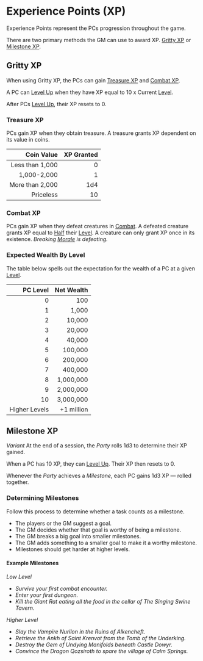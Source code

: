 # Experience Points (XP)

Experience Points represent the PCs progression throughout the game.

There are two primary methods the GM can use to award XP. [Gritty XP](Experience%20Points.md#Gritty%20XP) or [Milestone XP](Experience%20Points.md#Milestone%20XP).

## Gritty XP

When using Gritty XP, the PCs can gain [Treasure XP](Experience%20Points.md#Treasure%20XP) and [Combat XP](Experience%20Points.md#Combat%20XP).

A PC can [Level Up](Level.md#Level%20Up) when they have XP equal to 10 x Current [Level](Level.md).

After PCs [Level Up](Level.md#Level%20Up), their XP resets to 0.

### Treasure XP

PCs gain XP when they obtain treasure. A treasure grants XP dependent on its value in coins.

|      Coin Value | XP Granted |
| --------------: | ---------: |
| Less than 1,000 |          0 |
|     1,000-2,000 |          1 |
| More than 2,000 |        1d4 |
|       Priceless |         10 |

### Combat XP

PCs gain XP when they defeat creatures in [Combat](../../Game%20Procedures/Combat/Combat.md). A defeated creature grants XP equal to [Half](../../Game%20Procedures/Core%20Procedures/Half.md) their [Level](Level.md). A creature can only grant XP once in its existence. *Breaking [Morale](../../Game%20Procedures/Social%20Procedures/Morale.md) is defeating.*

### Expected Wealth By Level

The table below spells out the expectation for the wealth of a PC at a given [Level](Level.md).

|      PC Level | Net Wealth |
| ------------: | ---------: |
|             0 |        100 |
|             1 |      1,000 |
|             2 |     10,000 |
|             3 |     20,000 |
|             4 |     40,000 |
|             5 |    100,000 |
|             6 |    200,000 |
|             7 |    400,000 |
|             8 |  1,000,000 |
|             9 |  2,000,000 |
|            10 |  3,000,000 |
| Higher Levels | +1 million |

## Milestone XP

*Variant*
At the end of a session, the *Party* rolls 1d3 to determine their XP gained.

When a PC has 10 XP, they can [Level Up](Level.md#Level%20Up). Their XP then resets to 0.

Whenever the *Party* achieves a *Milestone*, each PC gains 1d3 XP — rolled together.

### Determining Milestones

Follow this process to determine whether a task counts as a milestone.

- The players or the GM suggest a goal.
- The GM decides whether that goal is worthy of being a milestone.
- The GM breaks a big goal into smaller milestones.
- The GM adds something to a smaller goal to make it a worthy milestone.
- Milestones should get harder at higher levels.

#### Example Milestones

*Low Level*
- *Survive your first combat encounter.*
- *Enter your first dungeon.*
- *Kill the Giant Rat eating all the food in the cellar of The Singing Swine Tavern.*

*Higher Level*
- *Slay the Vampire Nurilon in the Ruins of Alkencheft.*
- *Retrieve the Ankh of Saint Krenvot from the Tomb of the Underking.*
- *Destroy the Gem of Undying Manifolds beneath Castle Dowyr.*
- *Convince the Dragon Qozsiroth to spare the village of Calm Springs.*
